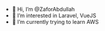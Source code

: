 - 👋 Hi, I’m @ZaforAbdullah
- 👀 I’m interested in Laravel, VueJS
- 🌱 I’m currently trying to learn AWS

<!---
ZaforAbdullah/ZaforAbdullah is a ✨ special ✨ repository because its `README.md` (this file) appears on your GitHub profile.
You can click the Preview link to take a look at your changes.
--->
